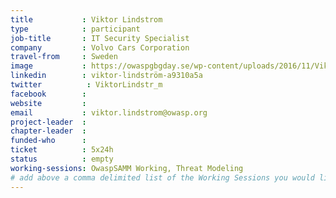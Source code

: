 ```yaml
---
title           : Viktor Lindstrom
type            : participant
job-title       : IT Security Specialist
company         : Volvo Cars Corporation
travel-from     : Sweden
image           : https://owaspgbgday.se/wp-content/uploads/2016/11/Viktor-229x300.jpg
linkedin        : viktor-lindström-a9310a5a
twitter          : ViktorLindstr_m
facebook        :
website         :
email           : viktor.lindstrom@owasp.org 
project-leader  :
chapter-leader  :  
funded-who      :
ticket          : 5x24h
status          : empty
working-sessions: OwaspSAMM Working, Threat Modeling
# add above a comma delimited list of the Working Sessions you would like to attend (use the session's title)
---
```


<!-- put more details about participant here -->
